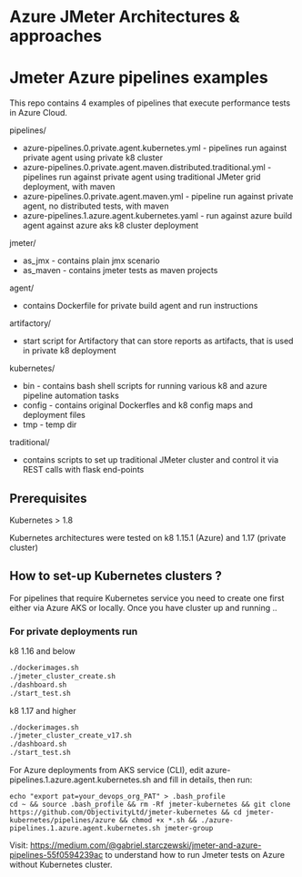 # Azure JMeter Architectures & approaches
# Jmeter Azure pipelines examples

This repo contains 4 examples of pipelines that execute performance tests in Azure Cloud.

pipelines/
 - azure-pipelines.0.private.agent.kubernetes.yml - pipelines run against private agent using private k8 cluster
 - azure-pipelines.0.private.agent.maven.distributed.traditional.yml - pipelines run against private agent using traditional JMeter grid deployment, with maven
 - azure-pipelines.0.private.agent.maven.yml - pipeline run against private agent, no distributed tests,  with maven
 - azure-pipelines.1.azure.agent.kubernetes.yaml - run against azure build agent against azure aks k8 cluster deployment


jmeter/
 - as_jmx - contains plain jmx scenario
 - as_maven - contains jmeter tests as maven projects

agent/
 - contains Dockerfile for private build agent and run instructions

artifactory/
 - start script for Artifactory that can store reports as artifacts, that is used in private k8 deployment

kubernetes/
 - bin - contains bash shell scripts for running various k8 and azure pipeline automation tasks
 - config - contains original Dockerfles and k8 config maps and deployment files
 - tmp - temp dir

traditional/
  - contains scripts to set up traditional JMeter cluster and control it via REST calls with flask end-points



## Prerequisites

Kubernetes > 1.8


Kubernetes architectures were tested on k8 1.15.1 (Azure) and 1.17 (private cluster)

## How to set-up Kubernetes clusters ?

For pipelines that require Kubernetes service you need to create one first either via Azure AKS or locally. Once you have cluster up and running ..

### For private deployments run

k8 1.16 and below
```bash
./dockerimages.sh
./jmeter_cluster_create.sh
./dashboard.sh
./start_test.sh
```
k8 1.17 and higher

```bash
./dockerimages.sh
./jmeter_cluster_create_v17.sh
./dashboard.sh
./start_test.sh
```

For Azure deployments from AKS service (CLI), edit azure-pipelines.1.azure.agent.kubernetes.sh and fill in details, then run:
```
echo "export pat=your_devops_org_PAT" > .bash_profile
cd ~ && source .bash_profile && rm -Rf jmeter-kubernetes && git clone https://github.com/ObjectivityLtd/jmeter-kubernetes && cd jmeter-kubernetes/pipelines/azure && chmod +x *.sh && ./azure-pipelines.1.azure.agent.kubernetes.sh jmeter-group
```

Visit: https://medium.com/@gabriel.starczewski/jmeter-and-azure-pipelines-55f0594239ac to understand how to run Jmeter tests on Azure without Kubernetes cluster.

